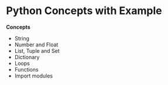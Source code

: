 # Python Concepts with Example  

**Concepts**

- String
- Number and Float
- List, Tuple and Set
- Dictionary
- Loops
- Functions
- Import modules
